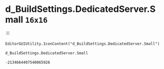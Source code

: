 # d_BuildSettings.DedicatedServer.Small `16x16`
<img src="/img/d_BuildSettings.DedicatedServer.Small.png" width=16 height=16>

``` CSharp
EditorGUIUtility.IconContent("d_BuildSettings.DedicatedServer.Small")
```
```
d_BuildSettings.DedicatedServer.Small
```
```
-2134664407540065926
```
